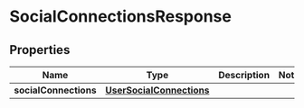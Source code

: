 
# SocialConnectionsResponse

## Properties
Name | Type | Description | Notes
------------ | ------------- | ------------- | -------------
**socialConnections** | [**UserSocialConnections**](UserSocialConnections.md) |  | 



